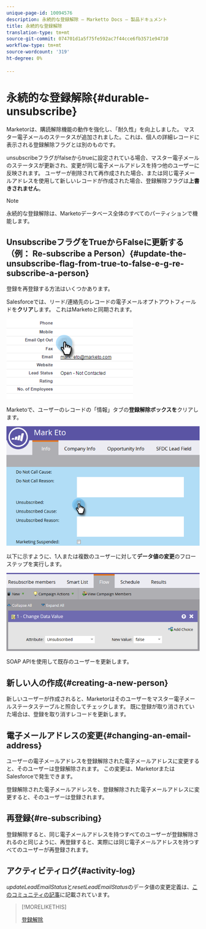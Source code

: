 ```yaml
---
unique-page-id: 10094576
description: 永続的な登録解除 — Marketto Docs — 製品ドキュメント
title: 永続的な登録解除
translation-type: tm+mt
source-git-commit: 074701d1a5f75fe592ac7f44cce6fb3571e94710
workflow-type: tm+mt
source-wordcount: '319'
ht-degree: 0%

---
```



# 永続的な登録解除{#durable-unsubscribe}

Marketorは、購読解除機能の動作を強化し、「耐久性」を向上しました。 マスター電子メールのステータスが追加されました。これは、個人の詳細レコードに表示される登録解除フラグとは別のものです。

unsubscribeフラグがfalseからtrueに設定されている場合、マスター電子メールのステータスが更新され、変更が同じ電子メールアドレスを持つ他のユーザーに反映されます。 ユーザーが削除されて再作成された場合、または同じ電子メールアドレスを使用して新しいレコードが作成された場合、登録解除フラグは&#x200B;**上書きされません**。

>[!NOTE]
>
>永続的な登録解除は、Marketoデータベース全体のすべてのパーティションで機能します。

## UnsubscribeフラグをTrueからFalseに更新する（例： Re-subscribe a Person）{#update-the-unsubscribe-flag-from-true-to-false-e-g-re-subscribe-a-person}

登録を再登録する方法はいくつかあります。

Salesforceでは、リード/連絡先のレコードの電子メールオプトアウトフィールドを&#x200B;**クリア**&#x200B;します。 これはMarketoと同期されます。

![](assets/one.png)

Marketoで、ユーザーのレコードの「情報」タブの&#x200B;**登録解除ボックスを**&#x200B;クリアします。

![](assets/two.png)

以下に示すように、1人または複数のユーザーに対して&#x200B;**データ値の変更**&#x200B;のフローステップを実行します。

![](assets/three.png)

SOAP APIを使用して既存のユーザーを更新します。

## 新しい人の作成{#creating-a-new-person}

新しいユーザーが作成されると、Marketorはそのユーザーをマスター電子メールステータステーブルと照合してチェックします。 既に登録が取り消されていた場合は、登録を取り消すレコードを更新します。

## 電子メールアドレスの変更{#changing-an-email-address}

ユーザーの電子メールアドレスを登録解除された電子メールアドレスに変更すると、そのユーザーは登録解除されます。 この変更は、MarketorまたはSalesforceで発生できます。

登録解除された電子メールアドレスを、登録解除された電子メールアドレスに変更すると、そのユーザーは登録されます。

## 再登録{#re-subscribing}

登録解除すると、同じ電子メールアドレスを持つすべてのユーザーが登録解除されるのと同じように、再登録すると、実際には同じ電子メールアドレスを持つすべてのユーザーが再登録されます。

## アクティビティログ{#activity-log}

_updateLeadEmailStatus_&#x200B;と&#x200B;_resetLeadEmailStatus_&#x200B;のデータ値の変更定義は、[このコミュニティの記事](http://nation.marketo.com/t5/Knowledgebase/Durable-Unsubscribe-Activity-Log/ta-p/252688)に記載されています。

>[!MORELIKETHIS]
>
>[登録解除](/help/marketo/product-docs/email-marketing/deliverability/understanding-unsubscribe.md)
